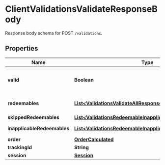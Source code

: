 

# ClientValidationsValidateResponseBody

Response body schema for POST `/validations`.

## Properties

| Name | Type | Description | Notes |
|------------ | ------------- | ------------- | -------------|
|**valid** | **Boolean** | The result of the validation. It takes all of the redeemables into account and returns a &#x60;false&#x60; if at least one redeemable is inapplicable. Returns &#x60;true&#x60; if all redeemables are applicable. |  |
|**redeemables** | [**List&lt;ValidationsValidateAllResponseBodyRedeemablesItem&gt;**](ValidationsValidateAllResponseBodyRedeemablesItem.md) | Lists validation results of each redeemable. If redeemables_application_mode&#x3D;\&quot;PARTIAL\&quot; all redeemables here will be \&quot;APPLICABLE\&quot; |  |
|**skippedRedeemables** | [**List&lt;ValidationsRedeemableInapplicable&gt;**](ValidationsRedeemableInapplicable.md) | Lists validation results of each skipped redeemable. |  [optional] |
|**inapplicableRedeemables** | [**List&lt;ValidationsRedeemableInapplicable&gt;**](ValidationsRedeemableInapplicable.md) | Lists validation results of each inapplicable redeemable. |  [optional] |
|**order** | [**OrderCalculated**](OrderCalculated.md) |  |  [optional] |
|**trackingId** | **String** | Hashed customer source ID. |  [optional] |
|**session** | [**Session**](Session.md) |  |  [optional] |



